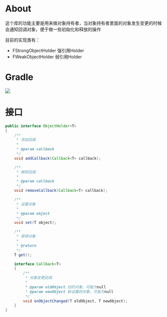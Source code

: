 # About
这个库的功能主要是用来做对象持有者，当对象持有者里面的对象发生变更的时候会通知回调对象，便于做一些初始化和释放的操作<br>

目前的实现类有：
* FStrongObjectHolder<T> 强引用Holder
* FWeakObjectHolder<T>   弱引用Holder

# Gradle
[![](https://jitpack.io/v/zj565061763/object-holder.svg)](https://jitpack.io/#zj565061763/object-holder)


# 接口
```java
public interface ObjectHolder<T>
{
    /**
     * 添加回调
     *
     * @param callback
     */
    void addCallback(Callback<T> callback);

    /**
     * 移除回调
     *
     * @param callback
     */
    void removeCallback(Callback<T> callback);

    /**
     * 设置对象
     *
     * @param object
     */
    void set(T object);

    /**
     * 获得对象
     *
     * @return
     */
    T get();

    interface Callback<T>
    {
        /**
         * 对象变更回调
         *
         * @param oldObject 旧的对象，可能为null
         * @param newObject 新设置的对象，可能为null
         */
        void onObjectChanged(T oldObject, T newObject);
    }
}
```